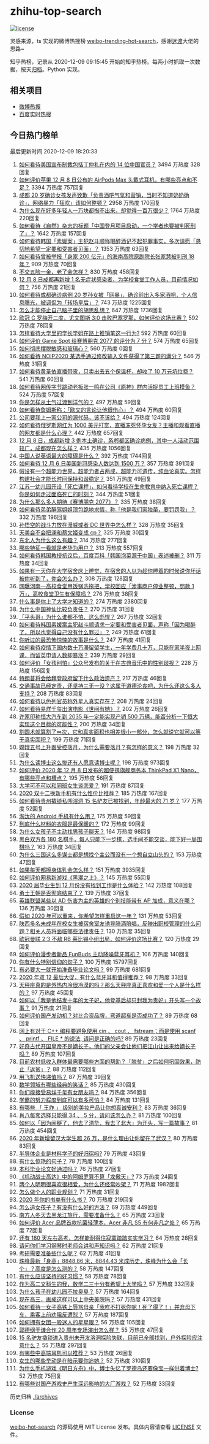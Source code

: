 # zhihu-top-search

[![license](https://img.shields.io/github/license/Arrackisarookie/zhihu-top-search)](https://github.com/Arrackisarookie/zhihu-top-search/blob/master/LICENSE)

灵感来源，ts 实现的微博热搜榜 [weibo-trending-hot-search](https://github.com/justjavac/weibo-trending-hot-search)，感谢[迷渡](https://github.com/justjavac)大佬的思路~

知乎热榜，记录从 2020-12-09 09:15:45 开始的知乎热榜。每两小时抓取一次数据，按天[归档](./archives)。Python 实现。

## 相关项目
+ [微博热搜](https://github.com/Arrackisarookie/weibo-hot-search)
+ [百度实时热搜](https://github.com/Arrackisarookie/baidu-hot-search)

## 今日热门榜单

<!-- Rank Begin -->

最后更新时间 2020-12-09 18:20:33

1. [如何看待美国宣布制裁包括丁仲礼在内的 14 位中国官员？](https://www.zhihu.com/question/433863754) 3494 万热度 328回复
1. [如何评价苹果 12 月 8 日公布的 AirPods Max 头戴式耳机，有哪些亮点和不足？](https://www.zhihu.com/question/433949091) 3394 万热度 757回复
1. [成都 20 岁确诊女孩发声致歉「负责酒吧气氛和营销，当时不知道奶奶确诊」，网络暴力「狂欢」该如何整顿？](https://www.zhihu.com/question/434001993) 2958 万热度 170回复
1. [为什么现在好多年轻人一万块都掏不出来，却觉得一百万很少？](https://www.zhihu.com/question/433621605) 1764 万热度 220回复
1. [如何看待《自然》杂志的标题「中国登月项目启动，一个学者也要被判死刑了」？](https://www.zhihu.com/question/433888654) 1642 万热度 157回复
1. [如何看待韩国「素媛案」主犯赵斗顺称喝醉酒记不起犯罪事实，多次请愿「恳切地希望一定要和受害者见面」？](https://www.zhihu.com/question/434005940) 1353 万热度 63回复
1. [如何看待曾被举报「身家 200 亿元」的海南高院原副院长张家慧被判刑 18 年？](https://www.zhihu.com/question/433262064) 909 万热度 70回复
1. [不交五险一金，老了会怎样？](https://www.zhihu.com/question/383748418) 830 万热度 458回复
1. [12 月 8 日成都再新增 1 名无症状感染者，为学校食堂工作人员，目前情况如何？](https://www.zhihu.com/question/433952315) 756 万热度 21回复
1. [如何看待成都确诊病例 20 岁孙女被「网暴」，确诊前出入多家酒吧，个人信息曝光，被调侃为「转场皇后」？](https://www.zhihu.com/question/433875675) 743 万热度 1225回复
1. [怎么才能停止自己脑子里的胡思乱想？](https://www.zhihu.com/question/286764525) 647 万热度 1736回复
1. [欧冠 C 罗梅开二度，尤文图斯 3:0 击败巴塞罗那，如何评价这场比赛？](https://www.zhihu.com/question/433982686) 592 万热度 78回复
1. [怎样看待大学里的学长学姐在路上推销笔这一行为?](https://www.zhihu.com/question/355437390) 592 万热度 60回复
1. [如何评价 Game Spot 给赛博朋克 2077 的评分为 7 分？](https://www.zhihu.com/question/433828280) 574 万热度 65回复
1. [如何彻底摆脱敏感和玻璃心？](https://www.zhihu.com/market/paid_column/1217851259103186944/section/1218201321121546240) 560 万热度 0回复
1. [如何看待 NOIP2020 某选手通过修改输入文件获得了第三题的满分？](https://www.zhihu.com/question/433907534) 546 万热度 31回复
1. [如何看待黄圣依直播带货，只卖出去五个保温杯，却收了 10 万元坑位费？](https://www.zhihu.com/question/433889547) 541 万热度 60回复
1. [如何看待网传字节跳动老板张一鸣在公司《原神》群内活捉员工上班摸鱼？](https://www.zhihu.com/question/434062594) 524 万热度 57回复
1. [你是怎样从土气过渡到洋气的？](https://www.zhihu.com/question/267705489) 497 万热度 59回复
1. [如何看待詹姆斯称：「欧文的言论让他很伤心」？](https://www.zhihu.com/question/433930244) 494 万热度 60回复
1. [公司要我上一家公司的源代码，该不该给？](https://www.zhihu.com/question/425249943) 494 万热度 124回复
1. [如何看待俄罗斯网红为 1000 美元打赏，直播冻死怀孕女友？主播和观看直播的网友都是什么心理？](https://www.zhihu.com/question/433693972) 442 万热度 657回复
1. [12 月 8 日，成都新增 3 例本土确诊，系郫都区确诊病例，其中一人活动范围较广，成都现在怎么样？](https://www.zhihu.com/question/433711159) 435 万热度 1056回复
1. [中国人说英语最大的障碍是什么？](https://www.zhihu.com/question/38899113) 392 万热度 1744回复
1. [如何看待 12 月 6 日美国新冠感染人数达到 1500 万？](https://www.zhihu.com/question/433558420) 357 万热度 391回复
1. [假设有一个超能力世界，超能力者占两成，超能力可遗传，纯血论真实。怎样构建社会才能长时间保持和谐稳定？](https://www.zhihu.com/question/433837990) 351 万热度 49回复
1. [江苏一幼儿园开设「死亡课程」，如何看待学校在生命教育中纳入死亡课程？你是如何走过面临死亡的时刻？](https://www.zhihu.com/question/433850537) 344 万热度 51回复
1. [为什么那么多人期待《赛博朋克 2077》？](https://www.zhihu.com/question/433620637) 335 万热度 38回复
1. [如何看待弟弟醉驾姐姐顶包跪地求情，称「他是我们家独苗，要罚罚我」？](https://www.zhihu.com/question/433856671) 332 万热度 196回复
1. [孙悟空的战斗力放在漫威或者 DC 世界中怎么样？](https://www.zhihu.com/question/277161457) 328 万热度 35回复
1. [天美会不会把澜和蔡文姬变成 cp？](https://www.zhihu.com/question/432189050) 325 万热度 30回复
1. [东北人为什么这么有趣？](https://www.zhihu.com/question/428347449) 314 万热度 277回复
1. [哪些特征一看就是老华为用户？](https://www.zhihu.com/question/422830653) 313 万热度 557回复
1. [如何看待韩国教授抗议后，百度百科「韩国泡菜源于中国」表述被删？](https://www.zhihu.com/question/433944591) 311 万热度 34回复
1. [如果有一天你在大学宿舍床上睡觉，在宿舍的人以为趁你睡着的时候说你坏话被你听到了，你会怎么办？](https://www.zhihu.com/question/431107647) 308 万热度 128回复
1. [网曝河南一高校食堂用饭锅洗拖把，学校回应「涉事商户停业整顿，罚款 1 万」，高校食堂卫生有保障吗？](https://www.zhihu.com/question/433865995) 276 万热度 38回复
1. [什么事是你上了大学才知道的？](https://www.zhihu.com/question/406491354) 274 万热度 2380回复
1. [为什么中国神仙比较负责任？](https://www.zhihu.com/question/433060839) 270 万热度 31回复
1. [「平头哥」为什么谁都不怕、这么彪悍？](https://www.zhihu.com/question/405298832) 267 万热度 32回复
1. [如何看待韩国素媛案主犯赵斗顺请求一定要和受害者见面，声称「因为喝醉了，所以也觉得自己没有什么罪过」？](https://www.zhihu.com/question/434024775) 249 万热度 61回复
1. [你听过的最恐怖惊悚的故事是什么？](https://www.zhihu.com/question/431630171) 247 万热度 41回复
1. [如何看待疫情下国内数十万滞留留学生，一年学费几十万，只能在家半夜上网课，而留英申请人数却暴涨？](https://www.zhihu.com/question/433997393) 239 万热度 29回复
1. [如何评价「女孩别怕」公众号发布的关于在古典音乐中的性别歧视？](https://www.zhihu.com/question/433729878) 228 万热度 156回复
1. [特朗普将会给拜登政府留下什么政治遗产？](https://www.zhihu.com/question/433995461) 217 万热度 46回复
1. [交通事故已经定责，还坚持三无一没？这属于道德沦丧吧，为什么还这么多人支持？](https://www.zhihu.com/question/433416205) 208 万热度 83回复
1. [如何看待以色列官员称外星人真实存在？](https://www.zhihu.com/question/433978913) 208 万热度 24回复
1. [如何看待易烊千玺出演电影《世间有她》？](https://www.zhihu.com/question/434000573) 202 万热度 26回复
1. [许家印称恒大汽车到 2035 年一定能实现产销 500 万辆，能否分析一下恒大实现这个目标的可能性？](https://www.zhihu.com/question/433906217) 200 万热度 34回复
1. [割圆术就算割了∞次，它和真实面积也相差很小一部分，怎么就说它就可以等于真实面积？](https://www.zhihu.com/question/433424944) 199 万热度 71回复
1. [嫦娥五号上升器受控落月，为什么需要落月？有怎样的意义？](https://www.zhihu.com/question/433917233) 198 万热度 32回复
1. [为什么读博士这么惨还有人愿意读博士呢？](https://www.zhihu.com/question/334132170) 198 万热度 973回复
1. [如何评价 2020 年 12 月 8 日发布的超便携旗舰商务本 ThinkPad X1 Nano，有哪些亮点和槽点？](https://www.zhihu.com/question/433878687) 195 万热度 56回复
1. [大学可不可以和同班女生谈恋爱？](https://www.zhihu.com/question/427136906) 191 万热度 87回复
1. [2020 双十二换新手机有什么性价比推荐？](https://www.zhihu.com/question/430213898) 185 万热度 167回复
1. [如何看待贵州撬锁私闯溶洞 15 名驴友已被找到，年龄最大的 71 岁？](https://www.zhihu.com/question/433852497) 177 万热度 52回复
1. [淘汰的 Android 手机有什么用？](https://www.zhihu.com/question/26022224) 175 万热度 59回复
1. [到底什么材料的衣服是最保暖的？](https://www.zhihu.com/question/27028959) 172 万热度 99回复
1. [为什么女孩子不主动找男孩子聊天？](https://www.zhihu.com/question/425554033) 164 万热度 98回复
1. [黑白双方各 180 名棋手，每人只能下一步棋，选手间不能交谈，能下好一局围棋吗？](https://www.zhihu.com/question/429795055) 163 万热度 34回复
1. [为什么三国这么多谋士都是想找个主公而没有一个想自立山头的？](https://www.zhihu.com/question/432760147) 153 万热度 47回复
1. [如果每天都擦身体乳会怎么样？](https://www.zhihu.com/question/282225899) 151 万热度 3935回复
1. [如何评价网易新游戏《黑潮之上》？](https://www.zhihu.com/question/416912536) 145 万热度 55回复
1. [2020 届毕业生到 12 月份没有找到工作是什么体验？](https://www.zhihu.com/question/432657936) 142 万热度 108回复
1. [勇士王朝是否彻底结束了？](https://www.zhihu.com/question/433675947) 139 万热度 37回复
1. [英雄联盟某些以 AD 伤害为主的英雄的个别技能带有 AP 加成，意义在哪？](https://www.zhihu.com/question/265527395) 136 万热度 30回复
1. [假如 2020 年可以重来，你希望怎样重启这一年？](https://www.zhihu.com/question/433928781) 131 万热度 53回复
1. [陕西多名未成年在校女生被宿舍室友诱导陪酒陪唱，反映出职校管理的什么问题？相关人员将面临哪些法律责任？](https://www.zhihu.com/question/433961571) 130 万热度 35回复
1. [欧冠曼联 2:3 不敌 RB 莱比锡小组出局，如何评价这场比赛？](https://www.zhihu.com/question/433982700) 120 万热度 29回复
1. [如何评价漫步者新品 FunBuds 主动降噪蓝牙耳机？](https://www.zhihu.com/question/431287887) 106 万热度 140回复
1. [你有什么特别信仰的句子？](https://www.zhihu.com/question/359581484) 100 万热度 15797回复
1. [有必要大一就开始准备毕业论文吗？](https://www.zhihu.com/question/425090049) 99 万热度 681回复
1. [2020 年双 12 最后大促，有什么蓝牙耳机值得推荐？](https://www.zhihu.com/question/432420151) 98 万热度 33回复
1. [天秤座真的是外热内冷很冷漠的吗？那么天秤座真正喜欢和爱一个人是什么样的？](https://www.zhihu.com/question/432162904) 97 万热度 45回复
1. [如何以「我是他结发十年的太子妃，他登基后却只封我为贵妃」开头写一个故事？](https://www.zhihu.com/question/426631158) 91 万热度 21回复
1. [如何评价国产发动机？对比合资品牌，弯道超车是否成功了？](https://www.zhihu.com/question/433894043) 89 万热度 68回复
1. [网上有对于 C++ 编程要避免使用 cin 、 cout 、 fstream；而是使用 scanf 、 printf 、 FILE * 的说法, 请问是正确的吗?](https://www.zhihu.com/question/24456451) 89 万热度 23回复
1. [好奇古代开国皇帝不是嫡长子，他们的父亲会让他们把江山让出来给嫡长子吗？](https://www.zhihu.com/question/432155956) 89 万热度 107回复
1. [目前农村低收入群体最需要哪些方面的帮助？「脱贫」之后如何巩固效果，防止「返贫」？](https://www.zhihu.com/question/432793210) 88 万热度 112回复
1. [用飞机送快递值吗？](https://www.zhihu.com/question/64094215) 87 万热度 39回复
1. [数学领域有哪些经典的笑话？](https://www.zhihu.com/question/22212241) 85 万热度 430回复
1. [你们能接受易烊千玺有女朋友吗？](https://www.zhihu.com/question/393765743) 84 万热度 356回复
1. [学霸的努力程度到底可以有多可怕？](https://www.zhihu.com/question/328770692) 84 万热度 131回复
1. [有哪些 「 王炸 」 级别的美妆产品让你想真诚安利？](https://www.zhihu.com/question/433751256) 83 万热度 36回复
1. [肖八每套选择只能得 34 、 5 分，请问该怎么办？](https://www.zhihu.com/question/430045138) 81 万热度 100回复
1. [如何以「因为闹掰了，他去了清华，我去了北大」为开头，写一篇故事？](https://www.zhihu.com/question/428142724) 81 万热度 454回复
1. [2020 年新增留汉大学生超 26 万，是什么理由让你留在了武汉？](https://www.zhihu.com/question/433130635) 80 万热度 83回复
1. [半导体企业是材料学子的好归宿吗?](https://www.zhihu.com/question/406519996) 79 万热度 43回复
1. [有什么惊艳的句子？](https://www.zhihu.com/question/432528611) 78 万热度 100回复
1. [本科毕业论文好通过吗？](https://www.zhihu.com/question/308185309) 76 万热度 27回复
1. [《机动战士高达》中的阿姆罗算不算「龙傲天」?](https://www.zhihu.com/question/433592513) 73 万热度 24回复
1. [两个人明明很喜欢很相爱，为什么还经常吵架？](https://www.zhihu.com/question/315428251) 71 万热度 1982回复
1. [怎么做个人的职业规划？](https://www.zhihu.com/question/265376643) 71 万热度 31回复
1. [2020 年你的书单有什么书？](https://www.zhihu.com/question/353595088) 70 万热度 219回复
1. [怎么追女孩子？有没有什么好的方法？](https://www.zhihu.com/question/296077116) 69 万热度 449回复
1. [南方人冬天去黑龙江旅行，需要准备什么？](https://www.zhihu.com/question/430157307) 65 万热度 23回复
1. [如何评价 Acer 品牌首款抗菌轻薄本，Acer 非凡 S5 有何非凡之处？](https://www.zhihu.com/question/433705940) 65 万热度 72回复
1. [还有 180 天左右高考，怎样能耐得住寂寞踏踏实实学习？](https://www.zhihu.com/question/433442717) 64 万热度 28回复
1. [请问你们学习钢琴时老师会讲和声知识吗？](https://www.zhihu.com/question/433575024) 62 万热度 21回复
1. [考研需要准备些什么呢？](https://www.zhihu.com/question/276237562) 62 万热度 41回复
1. [珠峰最新「身高」8848.86 米，8844.43 米成历史，珠峰为什么会「长个」？高度是怎么测的？](https://www.zhihu.com/question/433728667) 58 万热度 147回复
1. [有什么应该坚持的好习惯？](https://www.zhihu.com/question/429930478) 58 万热度 78回复
1. [作为高二文科生的我，数学二三十分有希望上大学吗？](https://www.zhihu.com/question/433029108) 57 万热度 332回复
1. [为什么孩子在幼儿园不拉臭臭？](https://www.zhihu.com/question/432258983) 57 万热度 164回复
1. [现在高三，画成这样可以上中央美院吗？](https://www.zhihu.com/question/424684318) 57 万热度 431回复
1. [如何看待一女子高铁上辱骂母亲「我咋不打死你呢！死了得了！」并弃母下车，乘客上前劝阻反遭怼？](https://www.zhihu.com/question/433852772) 57 万热度 187回复
1. [如何拥有女团一般迷人的星星眼？](https://www.zhihu.com/question/431143857) 56 万热度 105回复
1. [郭德纲于谦合作 20 周年专场演出怎么样？](https://www.zhihu.com/question/433836190) 55 万热度 47回复
1. [15 名驴友撬锁进入贵州未开发溶洞探险失联，目前已全部找到，户外探险应注意什么？](https://www.zhihu.com/question/433750186) 55 万热度 297回复
1. [有哪些中高端耳机可以推荐？](https://www.zhihu.com/question/403621366) 53 万热度 26回复
1. [女生的哪些举动是在暗示要你追她？](https://www.zhihu.com/question/59024006) 52 万热度 310回复
1. [为什么手机游戏《明日方舟》中，博士失忆了罗德岛还要像宝一样供着博士?](https://www.zhihu.com/question/356867280) 52 万热度 75回复
1. [有哪些对国产游戏史产生深远影响的大厂游戏？](https://www.zhihu.com/question/433017779) 52 万热度 33回复
<!-- Rank End -->

历史归档 [./archives](./archives)

### License

[weibo-hot-search](https://github.com/Arrackisarookie/zhihu-top-search) 的源码使用 MIT License 发布。具体内容请查看 [LICENSE](./LICENSE) 文件。
